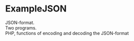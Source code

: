 # ExampleJSON
JSON-format.  
Two programs.  
  PHP, functions of encoding and decoding the JSON-format

